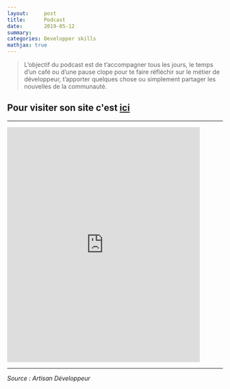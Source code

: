 ```yaml
---
layout:     post
title:      Podcast
date:       2019-05-12
summary:   
categories: Developper skills
mathjax: true
---
```



>L’objectif du podcast est de t’accompagner tous les jours, le temps d’un café ou d’une pause clope pour te faire réfléchir sur le métier de développeur, t’apporter quelques chose ou simplement partager les nouvelles de la communauté.



## Pour visiter son site c'est [ici](http://artisandeveloppeur.fr/)

---
<div class="center">
<iframe height="550px" width="450px" frameborder="0" src="https://widget.ausha.co/index.html?showId=BxW2S9Mex0Vb&playlist=true&color=%2372238e&display=horizontal&v=2&mode=latest&height=400px"></iframe>
</div>

---

<cite title="author">Source : Artisan Développeur</cite>